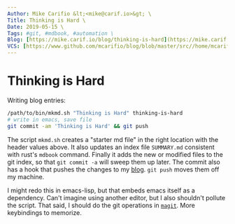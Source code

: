 ```yaml
---
Author: Mike Carifio &lt;<mike@carif.io>&gt; \
Title: Thinking is Hard \
Date: 2019-05-15 \
Tags: #git, #mdbook, #automation \ 
Blog: [https://mike.carif.io/blog/thinking-is-hard](https://mike.carif.io/blog/thinking-is-hard) \
VCS: [https://www.github.com/mcarifio/blog/blob/master/src//home/mcarifio/writing/blog/mike.carif.io/src/thinking-is-hard.md](https://www.github.com/mcarifio/blog/blob/master/src//home/mcarifio/writing/blog/mike.carif.io/src/thinking-is-hard.md)
---
```


# Thinking is Hard

Writing blog entries:

```bash
/path/to/bin/mkmd.sh "Thinking is Hard" thinking-is-hard
# write in emacs, save file
git commit -am 'Thinking is Hard' && git push
```

The script `mkmd.sh` creates a "starter md file" in the right location with the header values above. It also updates an index file `SUMMARY.md` consistent with rust's `mdbook` command. Finally it adds the new or modified files to the git index, so that `git commit -a` will sweep them up later. The commit also has a hook that pushes the changes to my [blog](https://mike.carif.io/blog/thinking-is-hard.html). `git push` moves them off my machine.

I might redo this in emacs-lisp, but that embeds emacs itself as a dependency. Can't imagine using another editor, but I also shouldn't pollute the script. That said, I should do the git operations in [`magit`](https://magit.vc/). More keybindings to memorize.

